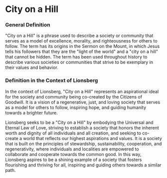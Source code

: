 # City on a Hill

### General Definition

"City on a Hill" is a phrase used to describe a society or community that serves as a model of excellence, morality, and righteousness for others to follow. The term has its origins in the Sermon on the Mount, in which Jesus tells his followers that they are the "light of the world" and a "city on a hill" that cannot be hidden. The term has been used throughout history to describe various societies or communities that strive to be exemplary in their values and behavior.

### Definition in the Context of Lionsberg

In the context of Lionsberg, "City on a Hill" represents an aspirational ideal for the society and community being co-created by the Citizens of Goodwill. It is a vision of a regenerative, just, and loving society that serves as a model for others to follow, inspiring hope, and guiding humanity towards a brighter future.

Lionsberg seeks to be a "City on a Hill" by embodying the Universal and Eternal Law of Love, striving to establish a society that honors the inherent worth and dignity of all individuals and all creation, and seeking to co-create a world that reflects our highest aspirations and values. It is a society that is built on the principles of stewardship, sustainability, cooperation, and regenerativity, where individuals and localities are empowered to collaborate and cooperate towards the common good. In this way, Lionsberg aspires to be a shining example of a society that fosters flourishing and thriving for all, inspiring and guiding others towards a similar path.
